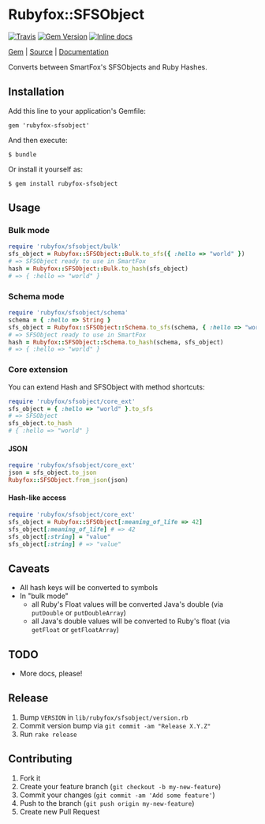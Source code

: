 [github]: https://github.com/neopoly/rubyfox-sfsobject
[doc]: http://rubydoc.info/github/neopoly/rubyfox-sfsobject/master/file/README.md
[gem]: https://rubygems.org/gems/rubyfox-sfsobject
[travis]: https://travis-ci.org/neopoly/rubyfox-sfsobject
[inchpages]: https://inch-ci.org/github/neopoly/rubyfox-sfsobject

# Rubyfox::SFSObject

[![Travis](https://img.shields.io/travis/neopoly/rubyfox-sfsobject.svg?branch=master)][travis]
[![Gem Version](https://img.shields.io/gem/v/rubyfox-sfsobject.svg)][gem]
[![Inline docs](https://inch-ci.org/github/neopoly/rubyfox-sfsobject.svg?branch=master&style=flat)][inchpages]

[Gem][gem] |
[Source][github] |
[Documentation][doc]

Converts between SmartFox's SFSObjects and Ruby Hashes.

## Installation

Add this line to your application's Gemfile:

    gem 'rubyfox-sfsobject'

And then execute:

    $ bundle

Or install it yourself as:

    $ gem install rubyfox-sfsobject

## Usage

### Bulk mode

```ruby
require 'rubyfox/sfsobject/bulk'
sfs_object = Rubyfox::SFSObject::Bulk.to_sfs({ :hello => "world" })
# => SFSObject ready to use in SmartFox
hash = Rubyfox::SFSObject::Bulk.to_hash(sfs_object)
# => { :hello => "world" }
```

### Schema mode

```ruby
require 'rubyfox/sfsobject/schema'
schema = { :hello => String }
sfs_object = Rubyfox::SFSObject::Schema.to_sfs(schema, { :hello => "world" })
# => SFSObject ready to use in SmartFox
hash = Rubyfox::SFSObject::Schema.to_hash(schema, sfs_object)
# => { :hello => "world" }
```

### Core extension

You can extend Hash and SFSObject with method shortcuts:

```ruby
require 'rubyfox/sfsobject/core_ext'
sfs_object = { :hello => "world" }.to_sfs
# => SFSObject
sfs_object.to_hash
# { :hello => "world" }
```

#### JSON

```ruby
require 'rubyfox/sfsobject/core_ext'
json = sfs_object.to_json
Rubyfox::SFSObject.from_json(json)
```

#### Hash-like access

```ruby
require 'rubyfox/sfsobject/core_ext'
sfs_object = Rubyfox::SFSObject[:meaning_of_life => 42]
sfs_object[:meaning_of_life] # => 42
sfs_object[:string] = "value"
sfs_object[:string] # => "value"
```

## Caveats

* All hash keys will be converted to symbols
* In "bulk mode"
  * all Ruby's Float values will be converted Java's double (via `putDouble` or `putDoubleArray`)
  * all Java's double values will be converted to Ruby's float (via `getFloat` or `getFloatArray`)

## TODO

*   More docs, please!

## Release

1. Bump `VERSION` in `lib/rubyfox/sfsobject/version.rb`
2. Commit version bump via `git commit -am "Release X.Y.Z"`
3. Run `rake release`

## Contributing

1.  Fork it
2.  Create your feature branch (`git checkout -b my-new-feature`)
3.  Commit your changes (`git commit -am 'Add some feature'`)
4.  Push to the branch (`git push origin my-new-feature`)
5.  Create new Pull Request

